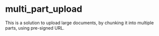 # multi_part_upload
This is a solution to upload large documents, by chunking it into multiple parts, using pre-signed URL. 
